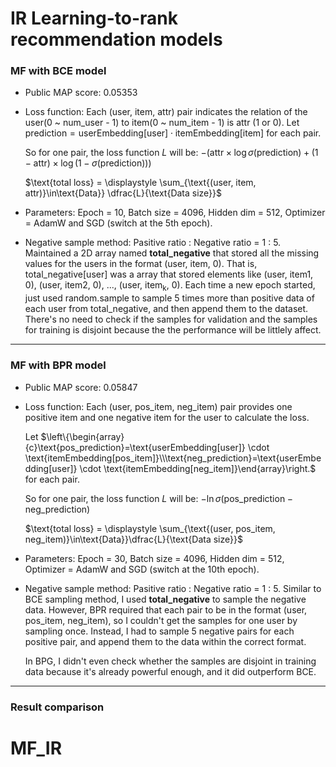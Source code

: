# IR Learning-to-rank recommendation models

### MF with BCE model

- Public MAP score: 0.05353

- Loss function:
  Each (user, item, attr) pair indicates the relation of the user(0 ~ num_user - 1) to item(0 ~ num_item - 1) is attr (1 or 0).
  Let $\text{prediction}=\text{userEmbedding[user]} \cdot \text{itemEmbedding[item]}$ for each pair.

  So for one pair, the loss function $L$ will be: $-(\text{attr}\times \log\sigma(\text{prediction}) + (1 - \text{attr}) \times \log(1 - \sigma(\text{prediction})))$

  $\text{total loss} = \displaystyle \sum_{\text{(user, item, attr)}\in\text{Data}} \dfrac{L}{\text{Data size}}$

- Parameters: 
  Epoch = 10, Batch size = 4096, Hidden dim = 512, Optimizer = AdamW and SGD (switch at the 5th epoch).

- Negative sample method:
  Pasitive ratio : Negative ratio = 1 : 5.
  Maintained a 2D array named **total_negative** that stored all the missing values for the users in the format (user, item, 0). That is, total_negative[user] was a array that stored elements like (user, item1, 0), (user, item2, 0), ..., (user, item$_\text{k}$, 0).
  Each time a new epoch started, just used random.sample to sample 5 times more than positive data of each user from total_negative, and then append them to the dataset.
  There's no need to check if the samples for validation and the samples for training is disjoint because the the performance will be littlely affect.

---

### MF with BPR model

- Public MAP score: 0.05847

- Loss function:
  Each (user, pos_item, neg_item) pair provides one positive item and one negative item for the user to calculate the loss.

  Let $\left\{\begin{array}{c}\text{pos_prediction}=\text{userEmbedding[user]} \cdot \text{itemEmbedding[pos_item]}\\\text{neg_prediction}=\text{userEmbedding[user]} \cdot \text{itemEmbedding[neg_item]}\end{array}\right.$ for each pair.

  So for one pair, the loss function $L$ will be: $-\ln\sigma(\text{pos_prediction} - \text{neg_prediction})$

  $\text{total loss} = \displaystyle \sum_{\text{(user, pos_item, neg_item)}\in\text{Data}}\dfrac{L}{\text{Data size}}$

- Parameters:
  Epoch = 30, Batch size = 4096, Hidden dim = 512, Optimizer = AdamW and SGD (switch at the 10th epoch).

- Negative sample method:
  Pasitive ratio : Negative ratio = 1 : 5.
  Similar to BCE sampling method, I used **total_negative** to sample the negative data.
  However, BPR required that each pair to be in the format (user, pos_item, neg_item), so I couldn't get the samples for one user by sampling once. Instead, I had to sample 5 negative pairs for each positive pair, and append them to the data within the correct format.

  In BPG, I didn't even check whether the samples are disjoint in training data because it's already powerful enough, and it did outperform BCE.

---

### Result comparison



# MF_IR
